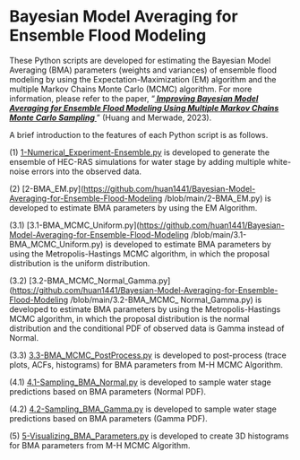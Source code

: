 # Bayesian Model Averaging for Ensemble Flood Modeling
These Python scripts are developed for estimating the Bayesian Model Averaging (BMA) parameters (weights and variances) of ensemble flood modeling by using the Expectation-Maximization (EM) algorithm and the multiple Markov Chains Monte Carlo (MCMC) algorithm. For more information, please refer to the paper, “[<b><i> Improving Bayesian Model Averaging for Ensemble Flood Modeling Using Multiple Markov Chains Monte Carlo Sampling </b></i>](https://www.authorea.com/doi/full/10.22541/essoar.168056821.18559558)” (Huang and Merwade, 2023).

A brief introduction to the features of each Python script is as follows.

(1) [1-Numerical_Experiment-Ensemble.py](https://github.com/huan1441/Bayesian-Model-Averaging-for-Ensemble-Flood-Modeling/blob/main/1-Numerical_Experiment-Ensemble.py) is developed to generate the ensemble of HEC-RAS simulations for water stage by adding multiple white-noise errors into the observed data.

(2) [2-BMA_EM.py](https://github.com/huan1441/Bayesian-Model-Averaging-for-Ensemble-Flood-Modeling /blob/main/2-BMA_EM.py) is developed to estimate BMA parameters by using the EM Algorithm.

(3.1) [3.1-BMA_MCMC_Uniform.py](https://github.com/huan1441/Bayesian-Model-Averaging-for-Ensemble-Flood-Modeling /blob/main/3.1-BMA_MCMC_Uniform.py) is developed to estimate BMA parameters by using the Metropolis-Hastings MCMC algorithm, in which the proposal distribution is the uniform distribution.

(3.2) [3.2-BMA_MCMC_Normal_Gamma.py](https://github.com/huan1441/Bayesian-Model-Averaging-for-Ensemble-Flood-Modeling /blob/main/3.2-BMA_MCMC_ Normal_Gamma.py) is developed to estimate BMA parameters by using the Metropolis-Hastings MCMC algorithm, in which the proposal distribution is the normal distribution and the conditional PDF of observed data is Gamma instead of Normal.

(3.3) [3.3-BMA_MCMC_PostProcess.py](https://github.com/huan1441/Bayesian-Model-Averaging-for-Ensemble-Flood-Modeling/blob/main/3.3-BMA_MCMC_PostProcess.py) is developed to post-process (trace plots, ACFs, histograms) for BMA parameters from M-H MCMC Algorithm.

(4.1) [4.1-Sampling_BMA_Normal.py](https://github.com/huan1441/Bayesian-Model-Averaging-for-Ensemble-Flood-Modeling/blob/main/4.1-Sampling_BMA_Normal.py) is developed to sample water stage predictions based on BMA parameters (Normal PDF).

(4.2) [4.2-Sampling_BMA_Gamma.py](https://github.com/huan1441/Bayesian-Model-Averaging-for-Ensemble-Flood-Modeling/blob/main/4.2-Sampling_BMA_Gamma.py) is developed to sample water stage predictions based on BMA parameters (Gamma PDF).

(5) [5-Visualizing_BMA_Parameters.py](https://github.com/huan1441/Bayesian-Model-Averaging-for-Ensemble-Flood-Modeling/blob/main/5-Visualizing_BMA_Parameters.py) is developed to create 3D histograms for BMA parameters from M-H MCMC Algorithm.
